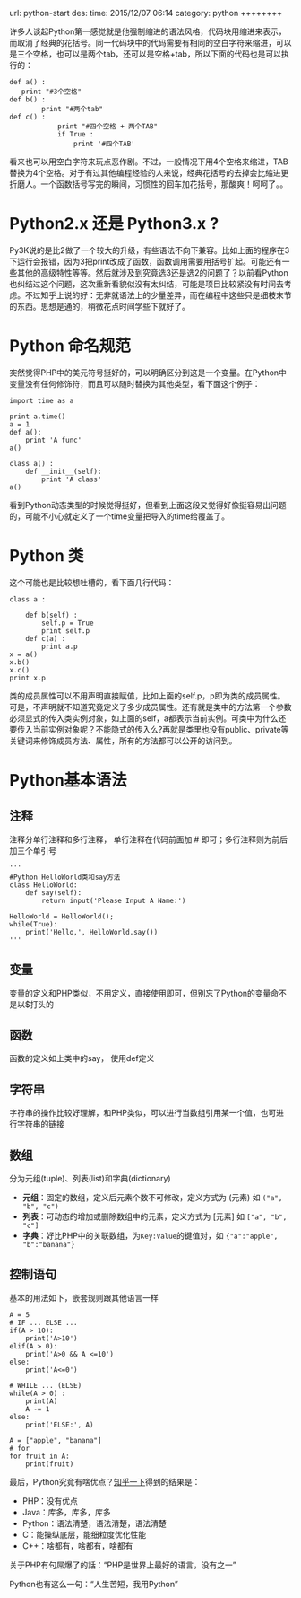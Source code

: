 url: python-start
des: 
time: 2015/12/07 06:14
category: python
++++++++

许多人谈起Python第一感觉就是他强制缩进的语法风格，代码块用缩进来表示，而取消了经典的花括号。同一代码块中的代码需要有相同的空白字符来缩进，可以是三个空格，也可以是两个tab，还可以是空格+tab，所以下面的代码也是可以执行的：
```
def a() :
   print "#3个空格"
def b() :
        print "#两个tab"
def c() :
            print "#四个空格 + 两个TAB"
            if True :
                print '#四个TAB'
```
看来也可以用空白字符来玩点恶作剧。不过，一般情况下用4个空格来缩进，TAB替换为4个空格。对于有过其他编程经验的人来说，经典花括号的去掉会比缩进更折磨人。一个函数括号写完的瞬间，习惯性的回车加花括号，那酸爽！呵呵了。。

# Python2.x 还是 Python3.x ?

Py3K说的是比2做了一个较大的升级，有些语法不向下兼容。比如上面的程序在3下运行会报错，因为3把print改成了函数，函数调用需要用括号扩起。可能还有一些其他的高级特性等等。然后就涉及到究竟选3还是选2的问题了？以前看Python也纠结过这个问题，这次重新看貌似没有太纠结，可能是项目比较紧没有时间去考虑。不过知乎上说的好：无非就语法上的少量差异，而在编程中这些只是细枝末节的东西。思想是通的，稍微花点时间学些下就好了。

# Python 命名规范

突然觉得PHP中的美元符号挺好的，可以明确区分到这是一个变量。在Python中变量没有任何修饰符，而且可以随时替换为其他类型，看下面这个例子：
```
import time as a
 
print a.time()
a = 1
def a():
    print 'A func'
a()
 
class a() :
    def __init__(self):
        print 'A class'
a()
```
看到Python动态类型的时候觉得挺好，但看到上面这段又觉得好像挺容易出问题的，可能不小心就定义了一个time变量把导入的time给覆盖了。

# Python 类

这个可能也是比较想吐槽的，看下面几行代码：
```
class a :
 
    def b(self) :
        self.p = True
        print self.p
    def c(a) :
        print a.p
x = a()
x.b()
x.c()
print x.p
```
类的成员属性可以不用声明直接赋值，比如上面的self.p，p即为类的成员属性。可是，不声明就不知道究竟定义了多少成员属性。还有就是类中的方法第一个参数必须显式的传入类实例对象，如上面的self，a都表示当前实例。可类中为什么还要传入当前实例对象呢？不能隐式的传入么?再就是类里也没有public、private等关键词来修饰成员方法、属性，所有的方法都可以公开的访问到。

# Python基本语法
## 注释
注释分单行注释和多行注释， 单行注释在代码前面加 # 即可；多行注释则为前后加三个单引号
```
'''
#Python HelloWorld类和say方法
class HelloWorld:
    def say(self):
        return input('Please Input A Name:')
 
HelloWorld = HelloWorld();
while(True):
    print('Hello,', HelloWorld.say())
'''
```
## 变量
变量的定义和PHP类似，不用定义，直接使用即可，但别忘了Python的变量命不是以$打头的
## 函数
函数的定义如上类中的say， 使用def定义
## 字符串
字符串的操作比较好理解，和PHP类似，可以进行当数组引用某一个值，也可进行字符串的链接
## 数组
分为元组(tuple)、列表(list)和字典(dictionary)

- **元组**：固定的数组，定义后元素个数不可修改，定义方式为 (元素) 如 `("a", "b", "c")`
- **列表**：可动态的增加或删除数组中的元素，定义方式为 [元素] 如 `["a", "b", "c"]`
- **字典**：好比PHP中的关联数组，为`Key:Value`的键值对，如 `{"a":"apple", "b":"banana"}`

## 控制语句
基本的用法如下，嵌套规则跟其他语言一样
```
A = 5
# IF ... ELSE ...
if(A > 10):
    print('A>10')
elif(A > 0):
    print('A>0 && A <=10')
else:
    print('A<=0')
 
# WHILE ... (ELSE)
while(A > 0) :
    print(A)
    A -= 1
else:
    print('ELSE:', A)
 
A = ["apple", "banana"]
# for
for fruit in A:
    print(fruit)
```

最后，Python究竟有啥优点？[知乎一下](https://www.zhihu.com/question/25038841)得到的结果是：

- PHP：没有优点
- Java：库多，库多，库多
- Python：语法清楚，语法清楚，语法清楚
- C：能操纵底层，能细粒度优化性能
- C++：啥都有，啥都有，啥都有

关于PHP有句屌爆了的話：“PHP是世界上最好的语言，没有之一”

Python也有这么一句：“人生苦短，我用Python”